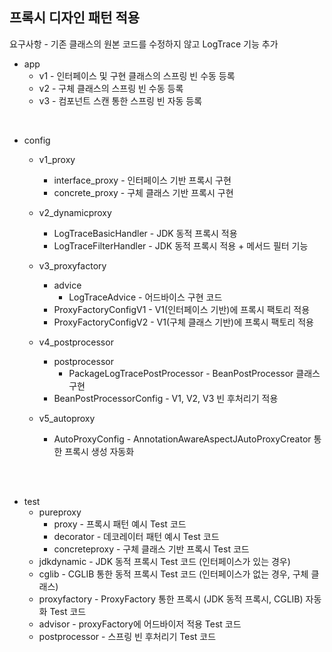 ## 프록시 디자인 패턴 적용

요구사항 - 기존 클래스의 원본 코드를 수정하지 않고 LogTrace 기능 추가

- app
  - v1 - 인터페이스 및 구현 클래스의 스프링 빈 수동 등록
  - v2 - 구체 클래스의 스프링 빈 수동 등록
  - v3 - 컴포넌트 스캔 통한 스프링 빈 자동 등록

</br>

- config
  - v1_proxy
    - interface_proxy - 인터페이스 기반 프록시 구현
    - concrete_proxy - 구체 클래스 기반 프록시 구현

  - v2_dynamicproxy
    - LogTraceBasicHandler - JDK 동적 프록시 적용
    - LogTraceFilterHandler - JDK 동적 프록시 적용 + 메서드 필터 기능
  
  - v3_proxyfactory
    - advice
      - LogTraceAdvice - 어드바이스 구현 코드
    - ProxyFactoryConfigV1 - V1(인터페이스 기반)에 프록시 팩토리 적용
    - ProxyFactoryConfigV2 - V1(구체 클래스 기반)에 프록시 팩토리 적용
    
  - v4_postprocessor
    - postprocessor
      - PackageLogTracePostProcessor - BeanPostProcessor 클래스 구현
    - BeanPostProcessorConfig - V1, V2, V3 빈 후처리기 적용
    
  - v5_autoproxy
    - AutoProxyConfig - AnnotationAwareAspectJAutoProxyCreator 통한 프록시 생성 자동화
</br>
</br>


- test
  - pureproxy
    - proxy - 프록시 패턴 예시 Test 코드
    - decorator - 데코레이터 패턴 예시 Test 코드
    - concreteproxy - 구체 클래스 기반 프록시 Test 코드
  - jdkdynamic - JDK 동적 프록시 Test 코드 (인터페이스가 있는 경우)
  - cglib - CGLIB 통한 동적 프록시 Test 코드 (인터페이스가 없는 경우, 구체 클래스)
  - proxyfactory - ProxyFactory 통한 프록시 (JDK 동적 프록시, CGLIB) 자동화 Test 코드
  - advisor - proxyFactory에 어드바이저 적용 Test 코드
  - postprocessor - 스프링 빈 후처리기 Test 코드
